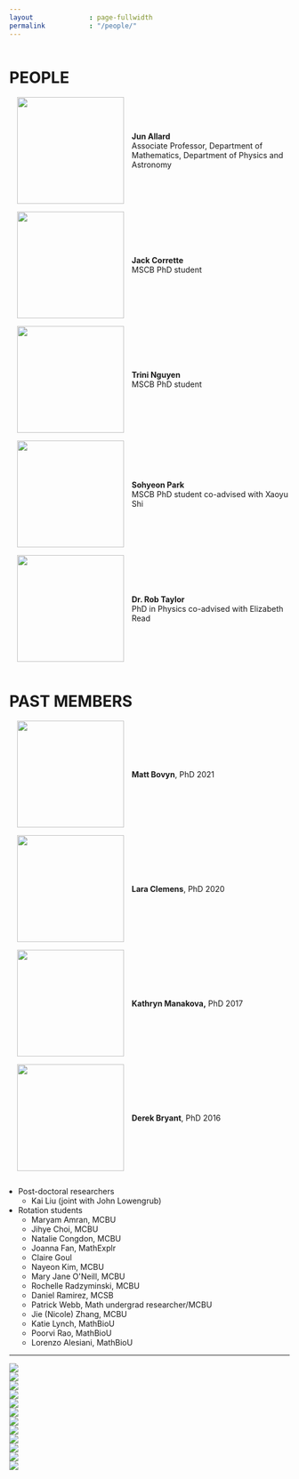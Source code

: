 ```yaml
---
layout              : page-fullwidth
permalink           : "/people/"
---
```


<style>
    .peoplewrapper {
        display: grid;
        grid-template-columns: 1fr 2fr; 
        align-items: center;
        grid-gap: 1em;
        row-gap: 1em;
        padding-bottom: 1em;
    }
    .peoplephoto {
        float:right;
        marginleft:auto;
        padding-left:1em;       
    }
</style>

<div class="row"> <!-- This should contain everything on this page content: both people and fun photos-->
    <div class="column small-12 medium-12 large-8"> <!-- Column to contain all people content -->
        <div class="row">
            <div class="columns small-12">
                <h1>PEOPLE</h1>
            </div>
        </div>
        <div class="row align-middle">
            <div class="peoplewrapper">
                <div><img class="peoplephoto" src="{{ site.urlimg }}photojun.jpg" width="192"></div>
                <div><b>Jun Allard</b><br>
                Associate Professor, 
                Department of Mathematics, 
                Department of Physics and Astronomy</div>
            </div>
            <div class="peoplewrapper">
                <div><img class="peoplephoto" src="{{ site.urlimg }}Afavicon-192x192.png" width="192"></div>
                <div><b>Jack Corrette</b><br>
                MSCB PhD student</div>
            </div>
            <div class="peoplewrapper">
                <div><img class="peoplephoto" src="{{ site.urlimg }}Afavicon-192x192.png" width="192"></div>
                <div><b>Trini Nguyen</b><br>
                MSCB PhD student</div>
            </div>
            <div class="peoplewrapper">
                <div><img class="peoplephoto" src="{{ site.urlimg }}Afavicon-192x192.png" width="192"></div>
                <div><b>Sohyeon Park</b><br>
                MSCB PhD student
                co-advised with Xaoyu Shi</div>
            </div>
            <div class="peoplewrapper">
                <div><img class="peoplephoto" src="{{ site.urlimg }}Afavicon-192x192.png" width="192"></div>
                <div><b>Dr. Rob Taylor</b><br>
                PhD in Physics
                co-advised with Elizabeth Read</div>
            </div>
        </div> <!-- Done row with current people -->
        <div class="row"> <!-- past members section -->
            <div class="columns small-12">
                <h1>PAST MEMBERS</h1>
            </div>
        </div>
        <div class="row align-middle"> <!-- Row with all past people -->
            <div class="peoplewrapper">
                <div><img class="peoplephoto" src="{{ site.urlimg }}Afavicon-192x192.png" width="192"></div>
                <div><b>Matt Bovyn</b>, PhD 2021</div>
            </div>
            <div class="peoplewrapper">
                <div><img class="peoplephoto" src="{{ site.urlimg }}Afavicon-192x192.png" width="192"></div>
                <div><b>Lara Clemens</b>, PhD 2020</div>
            </div>
            <div class="peoplewrapper">
                <div><img class="peoplephoto" src="{{ site.urlimg }}Afavicon-192x192.png" width="192"></div>
                <div><b>Kathryn Manakova,</b> PhD 2017</div>
            </div>
            <div class="peoplewrapper">
                <div><img class="peoplephoto" src="{{ site.urlimg }}Afavicon-192x192.png" width="192"></div>
                <div><b>Derek Bryant</b>, PhD 2016</div>
            </div>
            <div> <!-- OTHER PAST -->
                <ul style="padding-left: 1rem">
                    <li>Post-doctoral researchers
                    <ul>
                        <li>Kai Liu (joint with John Lowengrub)</li>
                    </ul>
                    </li>
                    <li>Rotation students
                    <ul>
                        <li>Maryam Amran, MCBU</li>
                        <li>Jihye Choi, MCBU</li>
                        <li>Natalie Congdon, MCBU</li>
                        <li>Joanna Fan, MathExplr</li>
                        <li>Claire Goul</li>
                        <li>Nayeon Kim, MCBU</li>
                        <li>Mary Jane O'Neill, MCBU</li>
                        <li>Rochelle Radzyminski, MCBU</li>
                        <li>Daniel Ramirez, MCSB</li>
                        <li>Patrick Webb, Math undergrad researcher/MCBU</li>
                        <li>Jie (Nicole) Zhang, MCBU</li>
                        <li>Katie Lynch, MathBioU</li>
                        <li>Poorvi Rao, MathBioU</li>
                        <li>Lorenzo Alesiani, MathBioU</li>
                    </ul>
                    </li>
                </ul>
                <hr>
            </div>
        </div> <!-- Done row with all past people -->
    </div> <!-- Done column that contains all people content-->

<!-- Photos of fun -->
<!-- 2019 -->
<div class="column small-12 medium-12 large-4">
    <img src="{{ site.urlimg }}sohyeon2019.jpg">
</div>
<div class="column small-12 medium-12 large-4">
    <img src="{{ site.urlimg }}group19f.jpg" >
</div>
<div class="column small-12 medium-12 large-4">
    <img src="{{ site.urlimg }}img_20191126_114741.jpg" >
</div>
<div class="column small-12 medium-12 large-4">
    <img src="{{ site.urlimg }}matt2019.jpg">
</div>
<!-- 2018 -->
<div class="column small-12 medium-12 large-4">
    <img src="{{ site.urlimg }}20180330allardgroupphoto.jpeg">
</div>
<div class="column small-12 medium-12 large-4">
    <img src="{{ site.urlimg }}39273544_10156593333079694_8710688989096443904_n.jpg">
</div>
<!-- 2017 -->
<div class="column small-12 medium-12 large-4">
    <img src="{{ site.urlimg }}img_20170422_153511.jpg" >
</div>
<div class="column small-12 medium-12 large-4">
    <img src="{{ site.urlimg }}img_20170402_022106.jpg" >
</div>
<!-- 2016 -->
<div class="column small-12 medium-12 large-4">
    <img src="{{ site.urlimg }}img_0064.jpg" >
</div>
<!-- 2015 -->
<div class="column small-12 medium-12 large-4">
    <img src="{{ site.urlimg }}allardlab2015largecropped512.jpeg" >
</div>
<!-- 2014 -->
<div class="column small-12 medium-12 large-4">
    <img src="{{ site.urlimg }}photoderekbiophys2014_390px.jpeg">
</div>
<div class="column small-12 medium-12 large-4">
    <img src="{{ site.urlimg }}photogroup390px.jpeg">
</div>



